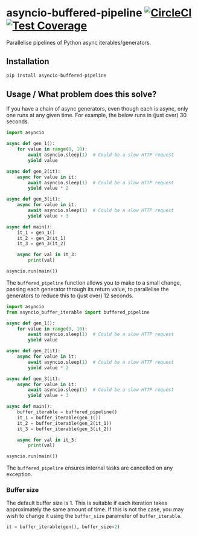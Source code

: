 # asyncio-buffered-pipeline [![CircleCI](https://circleci.com/gh/michalc/asyncio-buffered-pipeline.svg?style=shield)](https://circleci.com/gh/michalc/asyncio-buffered-pipeline) [![Test Coverage](https://api.codeclimate.com/v1/badges/84661ec860980bc4b5ab/test_coverage)](https://codeclimate.com/github/michalc/asyncio-buffered-pipeline/test_coverage)

Parallelise pipelines of Python async iterables/generators.

## Installation

```bash
pip install asyncio-buffered-pipeline
```

## Usage / What problem does this solve?

If you have a chain of async generators, even though each is async, only one runs at any given time. For example, the below runs in (just over) 30 seconds.

```python
import asyncio

async def gen_1():
    for value in range(0, 10):
        await asyncio.sleep(1)  # Could be a slow HTTP request
        yield value

async def gen_2(it):
    async for value in it:
        await asyncio.sleep(1)  # Could be a slow HTTP request
        yield value * 2

async def gen_3(it):
    async for value in it:
        await asyncio.sleep(1)  # Could be a slow HTTP request
        yield value + 3

async def main():
    it_1 = gen_1()
    it_2 = gen_2(it_1)
    it_3 = gen_3(it_2)

    async for val in it_3:
        print(val)

asyncio.run(main())
```

The `buffered_pipeline` function allows you to make to a small change, passing each generator through its return value, to parallelise the generators to reduce this to (just over) 12 seconds.

```python
import asyncio
from asyncio_buffer_iterable import buffered_pipeline

async def gen_1():
    for value in range(0, 10):
        await asyncio.sleep(1)  # Could be a slow HTTP request
        yield value

async def gen_2(it):
    async for value in it:
        await asyncio.sleep(1)  # Could be a slow HTTP request
        yield value * 2

async def gen_3(it):
    async for value in it:
        await asyncio.sleep(1)  # Could be a slow HTTP request
        yield value + 3

async def main():
    buffer_iterable = buffered_pipeline()
    it_1 = buffer_iterable(gen_1())
    it_2 = buffer_iterable(gen_2(it_1))
    it_3 = buffer_iterable(gen_3(it_2))

    async for val in it_3:
        print(val)

asyncio.run(main())
```

The `buffered_pipeline` ensures internal tasks are cancelled on any exception.

### Buffer size

The default buffer size is 1. This is suitable if each iteration takes approximately the same amount of time. If this is not the case, you may wish to change it using the `buffer_size` parameter of `buffer_iterable`.

```python
it = buffer_iterable(gen(), buffer_size=2)
```
